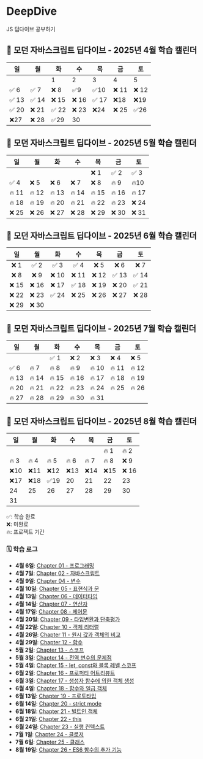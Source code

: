 # DeepDive

JS 딥다이브 공부하기

## 📘 모던 자바스크립트 딥다이브 - 2025년 4월 학습 캘린더

| 일    | 월    | 화    | 수    | 목    | 금    | 토    |
| ----- | ----- | ----- | ----- | ----- | ----- | ----- |
|       |       | 1     | 2     | 3     | 4     | 5     |
| ✅ 6  | ✅ 7  | ❌ 8  | ✅9   | ✅10  | ❌ 11 | ❌ 12 |
| ✅ 13 | ✅ 14 | ❌ 15 | ❌ 16 | ✅ 17 | ❌18  | ❌19  |
| ✅ 20 | ❌ 21 | ✅ 22 | ❌ 23 | ❌24  | ❌ 25 | ✅26  |
| ❌27  | ❌ 28 | ✅29  | 30    |       |       |       |

## 📘 모던 자바스크립트 딥다이브 - 2025년 5월 학습 캘린더

| 일   | 월  | 화  | 수  | 목   | 금   | 토   |
| ---- | --- | --- | --- | ---- | ---- | ---- |
|      |     |     |     | ❌ 1 | ✅ 2 | ✅ 3 |
| ✅ 4 | ❌ 5  |❌ 6   |❌ 7  | ❌ 8  | 🔥 9  | 🔥10   |
| 🔥 11   | 🔥 12  | 🔥 13  | 🔥 14  | 🔥 15  |🔥 16   |🔥 17   |
| 🔥 18   | 🔥 19  | 🔥 20  | 🔥 21  | 🔥 22  |🔥 23   |❌ 24   |
| ❌ 25   | ❌ 26  | ❌ 27  | ❌ 28  | ❌ 29   | ❌ 30   | ❌ 31   |

## 📘 모던 자바스크립트 딥다이브 - 2025년 6월 학습 캘린더

| 일  | 월  | 화  | 수  | 목  | 금  | 토  |
|:---:|:---:|:---:|:---:|:---:|:---:|:---:|
| ❌ 1  | ✅ 2   | ✅ 3   | ✅ 4   | ❌ 5   | ❌ 6   | ❌ 7   |
|❌  8   | ❌ 9   | ❌ 10  | ❌ 11  | ❌ 12  | ✅ 13  | ✅ 14  |
| ❌ 15  |❌ 16  | ❌ 17  |✅  18  | ❌ 19  | ❌ 20  | ✅ 21  |
| ❌ 22  | ❌ 23  | ✅ 24  | ❌ 25  | ❌ 26  | ❌ 27  | ❌ 28  |
| ❌ 29  | ❌ 30  |     |     |     |     |     |


## 📘 모던 자바스크립트 딥다이브 - 2025년 7월 학습 캘린더

| 일 | 월 | 화 | 수 | 목 | 금 | 토 |
|----|----|----|----|----|----|----|
|    |    | ✅ 1  | ❌ 2  | ❌ 3  | ❌ 4  |❌  5  |
|✅  6  | 🔥 7  |🔥  8  | 🔥  9  | 🔥 10 |🔥  11 |🔥  12 |
| 🔥 13 |🔥  14 | 🔥 15 | 🔥 16 | 🔥 17 | 🔥 18 | 🔥 19 |
| 🔥 20 | 🔥 21 | 🔥 22 | 🔥 23 | 🔥 24 | 🔥 25 | 🔥 26 |
| 🔥 27 | 🔥 28 | 🔥 29 | 🔥 30 | 🔥 31 |    |    |

## 📘 모던 자바스크립트 딥다이브 - 2025년 8월 학습 캘린더
| 일  | 월  | 화  | 수  | 목  | 금  | 토  |
| ---- | ---- | ---- | ---- | ---- | ---- | ---- |
|    |    |    |    |    | 🔥 1  | 🔥 2  |
| 🔥 3  | 🔥 4  | 🔥 5  | 🔥 6  | 🔥 7  | 🔥 8  | ❌ 9  |
| ❌10 | ❌11 | ❌12 | ❌13 | ❌14 | ❌15 | ❌ 16 |
| ❌17 | ❌18 | ✅19 | 20 | 21 | 22 | 23 |
| 24 | 25 | 26 | 27 | 28 | 29 | 30 |
| 31 |    |    |    |    |    |    |


✅: 학습 완료  
❌: 미완료<br>
🔥: 프로젝트 기간

### 🗓️ 학습 로그

- **4월 6일**: [Chapter 01 - 프로그래밍](1장%20프로그래밍/Programming.md)
- **4월 7일**: [Chapter 02 - 자바스크립트](2장%20자바스크립트/Javascript.md)
- **4월 9일**: [Chapter 04 - 변수](4장%20변수/Variable.md)
- **4월 10일**: [Chapter 05 - 표현식과 문](5장%20표현식과%20문/expression.md)
- **4월 13일**: [Chapter 06 - 데이터타입](6장%20데이터타입/datatype.md)
- **4월 14일**: [Chapter 07 - 연산자](7장%20연산자/operator.md)
- **4월 17일**: [Chapter 08 - 제어문](8장%20제어문/control_statement.md)
- **4월 20일**: [Chapter 09 - 타입변환과 단축평가](9장%20타입변환과단축평가/js-type-coercion.md)
- **4월 22일**: [Chapter 10 - 객체 리터럴](10장%20객체%20리터럴/js_object_notes.md)
- **4월 26일**: [Chapter 11 - 원시 값과 객체의 비교](11장%20원시%20값과%20객체의%20비교/js-value-types.md)
- **4월 29일**: [Chapter 12 - 함수](12장%20함수/function.md)
- **5월 2일**: [Chapter 13 - 스코프](13장%20스코프/scope.md)
- **5월 3일**: [Chapter 14 - 전역 변수의 문제점](14장%20전역%20변수의%20문제점/global-variable-problems.md)
- **5월 4일**: [Chapter 15 - let, const와 블록 레벨 스코프](15장%20let%20const와%20블록%20레벨%20스코프/let-const-block-scope.md)
- **6월 2일**: [Chapter 16 - 프로퍼티 어트리뷰트](16장%20프로퍼티%20어트리뷰트/property-attribute.md)
- **6월 3일**: [Chapter 17 - 생성자 함수에 의한 객체 생성](17장%20생성자%20함수에%20의한%20객체%20생성/chapter17.md) 
- **6월 4일**: [Chapter 18 - 함수와 일급 객체](18장%20함수와%20일급%20객체/chapter18.md)
- **6월 13일**: [Chapter 19 - 프로토타입](19장%20프로토타입/chapter19.md)
- **6월 14일**: [Chapter 20 - strict mode](20장%20strict%20mode/chapter20.md)
- **6월 18일**: [Chapter 21 - 빌트인 객체](21장%20빌트인%20객체/chapter21.md)
- **6월 21일**: [Chapter 22 - this](22장%20this/chapter22.md)
- **6월 24일**: [Chapter 23 - 실행 컨텍스트](23장%20실행%20컨텍스트/chapter23.md)
- **7월 1일**: [Chapter 24 - 클로저](24장%20클로저/chapter24.md)
- **7월 6일**: [Chapter 25 - 클래스](25장%20클래스/chapter25.md)
- **8월 19일**: [Chapter 26 - ES6 함수의 추가 기능](26장%20ES6%20함수의%20추가%20기능/chapter26.md)